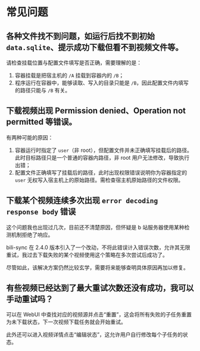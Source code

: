 # 常见问题

## 各种文件找不到问题，如运行后找不到初始 `data.sqlite`、提示成功下载但看不到视频文件等。

请检查挂载位置与配置文件填写是否正确，需要理解的是：
1. 容器挂载是把宿主机的 `/A` 挂载到容器内的 `/B`；
2. 程序运行在容器中，能够读取、写入的目录只能是 `/B`，因此配置文件内填写的路径只能与 `/B` 有关。

## 下载视频出现 Permission denied、Operation not permitted 等错误。

有两种可能的原因：
1. 容器运行时指定了 `user`（非 root），但配置文件并未正确填写挂载后的路径。此时目标路径只是一个普通的容器内路径，非 root 用户无法修改，导致执行出错；
2. 配置文件正确填写了挂载后的路径，此时出现权限错误说明你为容器指定的 `user` 无权写入宿主机上的原始路径。需检查宿主机原始路径的文件权限。

## 下载某个视频连续多次出现 `error decoding response body` 错误

这个问题我也出现过几次，目前还不清楚原因，但怀疑是 b 站服务器使用某种检测机制拒绝了响应。

bili-sync 在 2.4.0 版本引入了一个改动，不将此错误计入错误次数，允许其无限重试，我过去下载失败的某个视频使用这个策略在多次尝试后成功了。

尽管如此，该解决方案仍然比较玄学，需要将来能够查明具体原因再加以修复。

## 有些视频已经达到了最大重试次数还没有成功，我可以手动重试吗？

可以在 WebUI 中查找对应的视频源并点击“重置”，这会将所有失败的子任务重置为未下载状态，下一次视频下载任务就会开始重试。

此外还可以进入视频详情点击“编辑状态”，这允许用户自行修改每个子任务的状态。